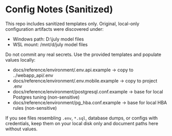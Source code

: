 # Config Notes (Sanitized)

This repo includes sanitized templates only. Original, local-only configuration artifacts were discovered under:

- Windows path: D:\\july model files
- WSL mount: /mnt/d/july model files

Do not commit any real secrets. Use the provided templates and populate values locally:

- docs/reference/environment/.env.api.example → copy to ../webapp_api/.env
- docs/reference/environment/.env.mobile.example → copy to project .env
- docs/reference/environment/postgresql.conf.example → base for local Postgres tuning (non-sensitive)
- docs/reference/environment/pg_hba.conf.example → base for local HBA rules (non-sensitive)

If you see files resembling `.env`, `*.sql`, database dumps, or configs with credentials, keep them on your local disk only and document paths here without values.
